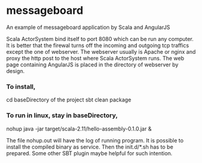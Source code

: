 # messageboard
An example of messageboard application by Scala and AngularJS

Scala ActorSystem bind itself to port 8080 which can be run any computer. It is better that the firewal turns off the incoming and outgoing tcp traffics except the one of webserver. The webserver usually is Apache or nginx and proxy the http post to the host where Scala ActorSystem runs. The web page containing AngularJS is placed in the directory of webserver by design. 

<h3>To install,</h3>
cd baseDirectory of the project
sbt clean package

<h3>To run in linux, stay in baseDirectory,</h3>
nohup java -jar target/scala-2.11/hello-assembly-0.1.0.jar &

The file nohup.out will have the log of running program. It is possible to install the compiled binary as service. Then the init.d/*.sh has to be prepared. Some other SBT plugin maybe helpful for such intention.
